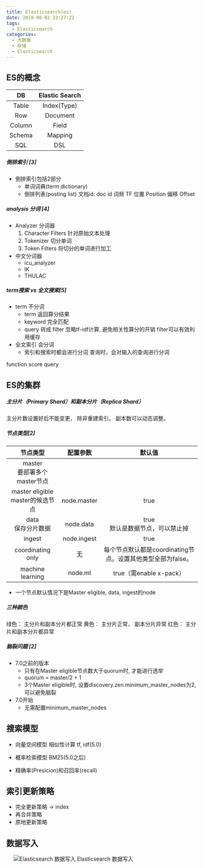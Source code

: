 ```yaml
---
title: Elasticsearch(es)
date: 2019-08-02 22:27:22
tags: 
  - Elasticsearch
categories:  
  - 大数据
  - 存储
  - Elasticsearch
---
```


<p></p>
<!-- more -->

## ES的概念

DB| Elastic Search | 
:-:|:-:
Table|Index(Type)
Row|Document
Column|Field
Schema|Mapping
SQL| DSL

##### 倒排索引 [3]
+ 倒排索引包括2部分
  + 单词词典(term dictionary)
  + 倒排列表(posting list)
    文档id: doc id
    词频 TF
    位置 Position 
    偏移 Offset

##### analysis 分词 [4]
+ Analyzer 分词器
  1. Character Filters 
     针对原始文本处理
  2. Tokenizer
     切分单词
  3. Token Filters
     将切分的单词进行加工
+ 中文分词器
  + icu_analyzer
  + IK
  + THULAC

##### term搜索 vs 全文搜索[5]
+ term  不分词
  - term 返回算分结果
  - keyword 完全匹配
  - query 转成 filter
    忽略tf-idf计算, 避免相关性算分的开销
    filter可以有效利用缓存    
+ 全文索引  会分词
  - 索引和搜索时都会进行分词
    查询时，会对输入的查询进行分词

function score query


## ES的集群
##### 主分片（Primary Shard）和副本分片（Replica Shard）
主分片数设置好后不能变更， 除非重建索引。 
副本数可以动态调整。

##### 节点类型[2]
节点类型| 配置参数 |  默认值
:-:|:-:| :-:
master <br> 要部署多个master节点 |   | 
master eligible <br> master的候选节点 | node.master | true
data <br> 保存分片数据 | node.data | true <br> 默认是数据节点，可以禁止掉
ingest | node.ingest| true
coordinating only | 无 | 每个节点默认都是coordinating节点。设置其他类型全部为false。
machine learning | node.ml | true（需enable x-pack）

+ 一个节点默认情况下是Master eligible, data, ingest的node

##### 三种颜色
绿色： 主分片和副本分片都正常
黄色： 主分片正常， 副本分片异常 
红色： 主分片和副本分片都异常 

##### 脑裂问题 [2]
+ 7.0之前的版本
  - 只有在Master eligible节点数大于quorum时, 才能进行选举
  - quorum = master/2 + 1
  - 3个Master eligible时, 设置discovery.zen.minimum_master_nodes为2, 可以避免脑裂
+ 7.0开始
  - 无需配置minimum_master_nodes

## 搜索模型 
+ 向量空间模型
相似性计算 tf, idf(5.0)   
+ 概率检索模型
BM25(5.0之后)  

+ 精确率(Presicion)和召回率(recall)
   

## 索引更新策略
+ 完全更新策略 -> index 
+ 再合并策略
+ 原地更新策略

##  数据写入
<div style="text-align: center; width: 70%; height: 70%">

![Elasticsearch 数据写入](https://user-images.githubusercontent.com/5608425/65385405-d7491280-dd60-11e9-9a73-895afca03bb8.png)
Elasticsearch 数据写入
</div>

+ write：文档数据到内存缓存，并存到 translog
+ refresh：内存缓存中的文档数据，到文件缓存中的 segment 。此时可以被搜到
+ flush 是缓存中的 segment 文档数据写入到磁盘

##  geoip
<div style="text-align: center; width: 70%; height: 70%">
	
![elastic geoip](https://user-images.githubusercontent.com/5608425/64664368-8d6b4d00-d481-11e9-88bd-1b4cbf99379c.JPG) 
elastic geoip
</div>

## 参考
1. [Elasticsearch 数据写入原理](https://mp.weixin.qq.com/s/BSjA_TBuapPHrE4COCp9VA)
2. 37丨集群分布式模型及选主与脑裂问题
3. 12丨倒排索引介绍
4. 13丨通过Analyzer进行分词
5. 24丨基于词项和基于全文的搜索



